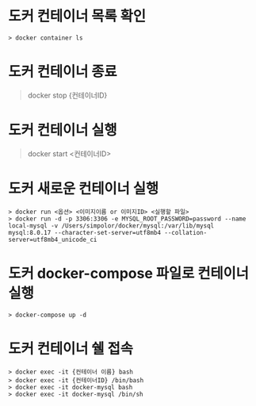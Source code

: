 # 도커 컨테이너 목록 확인
```
> docker container ls
```

# 도커 컨테이너 종료
> docker stop {컨테이너ID}

# 도커 컨테이너 실행
> docker start <컨테이너ID>

# 도커 새로운 컨테이너 실행
```
> docker run <옵션> <이미지이름 or 이미지ID> <실행할 파일>
> docker run -d -p 3306:3306 -e MYSQL_ROOT_PASSWORD=password --name local-mysql -v /Users/simpolor/docker/mysql:/var/lib/mysql mysql:8.0.17 --character-set-server=utf8mb4 --collation-server=utf8mb4_unicode_ci
``` 

# 도커 docker-compose 파일로 컨테이너 실행
```
> docker-compose up -d
```



# 도커 컨테이너 쉘 접속
```
> docker exec -it {컨테이너 이름} bash
> docker exec -it {컨테이너ID} /bin/bash
> docker exec -it docker-mysql bash
> docker exec -it docker-mysql /bin/sh
```



